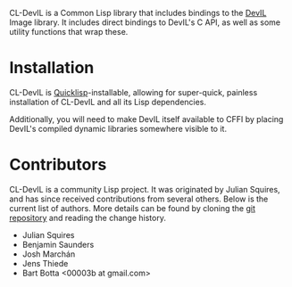 CL-DevIL is a Common Lisp library that includes bindings to the
[DevIL](http://openil.sourceforge.net/) Image library. It includes direct bindings to DevIL's C API,
as well as some utility functions that wrap these.

# Installation

CL-DevIL is [Quicklisp](http://quicklisp.org)-installable, allowing for super-quick, painless
installation of CL-DevIL and all its Lisp dependencies.

Additionally, you will need to make DevIL itself available to CFFI by placing DevIL's compiled
dynamic libraries somewhere visible to it.

# Contributors

CL-DevIL is a community Lisp project. It was originated by Julian Squires, and has since received
contributions from several others. Below is the current list of authors. More details can be found
by cloning the [git repository](http://github.com/sykopomp/cl-devil) and reading the change history.

* Julian Squires <julian at cipht.net>
* Benjamin Saunders <besaunde at sfu.ca>
* Josh Marchán <sykopomp at sykosomatic.org>
* Jens Thiede <jensthiede at gmail.com>
* Bart Botta <00003b at gmail.com>
